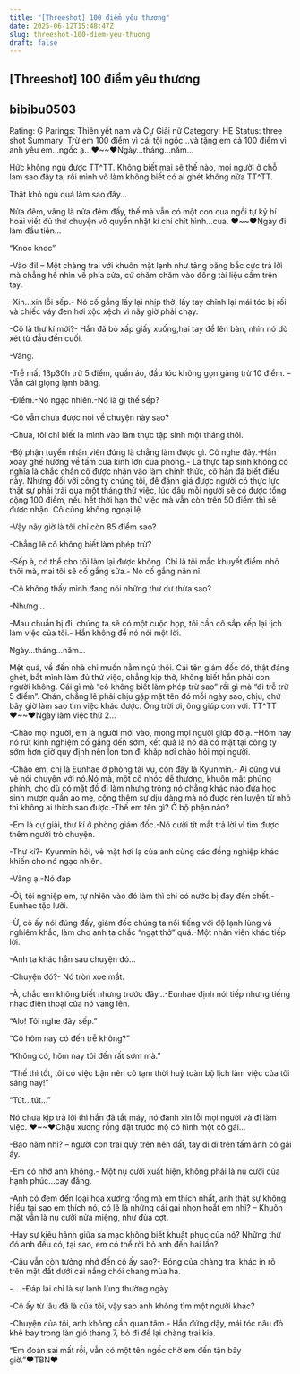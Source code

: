 ```yaml
---
title: "[Threeshot] 100 điểm yêu thương"
date: 2025-06-12T15:48:47Z
slug: threeshot-100-diem-yeu-thuong
draft: false
---
```


## [Threeshot] 100 điểm yêu thương

## bibibu0503

Rating: G
Parings: Thiên yết nam và Cự Giải nữ
Category: HE
Status: three shot
Summary: Trừ em 100 điểm vì cái tội ngốc…và tặng em cả 100 điểm vì anh yêu em…ngốc ạ…♥~~♥Ngày…tháng…năm…
 
Hức không ngủ được TT^TT. Không biết mai sẽ thế nào, mọi người ở chỗ làm sao đây ta, rồi mình vô làm không biết có ai ghét không nữa TT^TT.
 
Thật khó ngủ quá làm sao đây…
 
Nửa đêm, vâng là nửa đêm đấy, thế mà vẫn có một con cua ngồi tự kỷ hí hoái viết đủ thứ chuyện vô quyển nhật kí chi chít hình…cua.
 ♥~~♥Ngày đi làm đầu tiên…
 
“Knoc knoc” 
 
-Vào đi! – Một chàng trai với khuôn mặt lạnh như tảng băng bắc cực trả lời mà chẳng hề nhìn về phía cửa, cứ chăm chăm vào đống tài liệu cầm trên tay.
 
-Xin…xin lỗi sếp.- Nó cố gắng lấy lại nhịp thở, lấy tay chỉnh lại mái tóc bị rối và chiếc váy đen hơi xộc xệch vì nãy giờ phải chạy.
 
-Cô là thư kí mới?- Hắn đã bỏ xấp giấy xuống,hai tay để lên bàn, nhìn nó dò xét từ đầu đến cuối.
 
-Vâng.
 
-Trễ mất 13p30h trừ 5 điểm, quần áo, đầu tóc không gọn gàng trừ 10 điểm. –Vẫn cái giọng lạnh băng.
 
-Điểm.-Nó ngạc nhiên.-Nó là gì thế sếp?
 
-Cô vẫn chưa được nói về chuyện này sao? 
 
-Chưa, tôi chỉ biết là mình vào làm thực tập sinh một tháng thôi.
 
-Bộ phận tuyển nhân viên đúng là chẳng làm được gì. Cô nghe đây.-Hắn xoay ghế hướng về tấm cửa kính lớn của phòng.- Là thực tập sinh không có nghĩa là chắc chắn cô được nhận vào làm chính thức, cô hẳn đã biết điều này. Nhưng đối với công ty chúng tôi, để đánh giá được người có thực lực thật sự phải trải qua một tháng thử việc, lúc đầu mỗi người sẽ có được tổng cộng 100 điểm, nếu hết thời hạn thử việc mà vẫn còn trên 50 điểm thì sẽ được nhận. Cô cũng không ngoại lệ.
 
-Vậy nãy giờ là tôi chỉ còn 85 điểm sao?
 
-Chẳng lẽ cô không biết làm phép trừ?
 
-Sếp à, có thể cho tôi làm lại được không. Chỉ là tôi mắc khuyết điểm nhỏ thôi mà, mai tôi sẽ cố gắng sửa.- Nó cố gắng năn nỉ.
 
-Cô không thấy mình đang nói những thứ dư thừa sao?
 
-Nhưng…
 
-Mau chuẩn bị đi, chúng ta sẽ có một cuộc họp, tôi cần cô sắp xếp lại lịch làm việc của tôi.- Hắn không để nó nói một lời.
 
Ngày…tháng…năm…
 
Mệt quá, về đến nhà chỉ muốn nằm ngủ thôi. Cái tên giám đốc đó, thật đáng ghét, bắt mình làm đủ thứ việc, chẳng kịp thở, không biết hắn phải con người không. Cái gì mà “cô không biết làm phép trừ sao” rồi gì mà “đi trễ trừ 5 điểm”. Chán, chẳng lẽ phải chịu gặp mặt tên đó mỗi ngày sao, chịu, chứ bây giờ làm sao tìm việc khác được. Ông trời ơi, ông giúp con với. TT^TT
 ♥~~♥Ngày làm việc thứ 2…
 
-Chào mọi người, em là người mới vào, mong mọi người giúp đỡ ạ. –Hôm nay nó rút kinh nghiệm cố gắng đến sớm, kết quả là nó đã có mặt tại công ty sớm hơn giờ quy định nên lon ton đi khắp nơi chào hỏi mọi người.
 
-Chào em, chị là Eunhae ở phòng tài vụ, còn đây là Kyunmin.- Ai cũng vui vẻ nói chuyện với nó.Nó mà, một cô nhóc dễ thương, khuôn mặt phúng phính, cho dù có mặt đồ đi làm nhưng trông nó chẳng khác nào đứa học sinh mượn quần áo mẹ, cộng thêm sự dịu dàng mà nó được rèn luyện từ nhỏ thì không ai thích sao được.-Thế em tên gì? Ở bộ phận nào?
 
-Em là cự giải, thư kí ở phòng giám đốc.-Nó cười tít mắt trả lời vì tìm được thêm người trò chuyện.
 
-Thư kí?- Kyunmin hỏi, vẻ mặt hơi lạ của anh cùng các đồng nghiệp khác khiến cho nó ngạc nhiên.
 
-Vâng ạ.-Nó đáp
 
-Ôi, tội nghiệp em, tự nhiên vào đó làm thì chỉ có nước bị đày đến chết.- Eunhae tặc lưỡi.
 
-Ừ, cô ấy nói đúng đấy, giám đốc chúng ta nổi tiếng với độ lạnh lùng và nghiêm khắc, làm cho anh ta chắc “ngạt thở” quá.-Một nhân viên khác tiếp lời.
 
-Anh ta khác hẳn sau chuyện đó…
 
-Chuyện đó?- Nó tròn xoe mắt.
 
-À, chắc em không biết nhưng trước đây…-Eunhae định nói tiếp nhưng tiếng nhạc điện thoại của nó vang lên.
 
“Alo! Tôi nghe đây sếp.”
 
“Cô hôm nay có đến trễ không?”
 
“Không có, hôm nay tôi đến rất sớm mà.”
 
“Thế thì tốt, tôi có việc bận nên cô tạm thời huỷ toàn bộ lịch làm việc của tôi sáng nay!”
 
“Tút…tút…”
 
Nó chưa kịp trả lời thì hắn đã tắt máy, nó đành xin lỗi mọi người và đi làm việc.
 ♥~~♥Chậu xương rồng đặt trước mộ có hình một cô gái…
 
-Bao năm nhỉ? – người con trai quỳ trên nên đất, tay di di trên tấm ảnh cô gái ấy.
 
-Em có nhớ anh không.- Một nụ cười xuất hiện, không phải là nụ cười của hạnh phúc…cay đắng.
 
-Anh có đem đến loại hoa xương rồng mà em thích nhất, anh thật sự không hiểu tại sao em thích nó, có lẽ là những cái gai nhọn hoắt em nhỉ? – Khuôn mặt vẫn là nụ cười nửa miệng, như đùa cợt.
 
-Hay sự kiêu hãnh giữa sa mạc không biết khuất phục của nó? Những thứ đó anh đều có, tại sao, em có thể rời bỏ anh đến hai lần?
 
-Cậu vẫn còn tưởng nhớ đến cô ấy sao?- Bóng của chàng trai khác in rõ trên mặt đất dưới cái nắng chói chang mùa hạ.
 
-….-Đáp lại chỉ là sự lạnh lùng thường ngày.
 
-Cô ấy từ lâu đã là của tôi, vậy sao anh không tìm một người khác?
 
-Chuyện của tôi, anh không cần quan tâm.- Hắn đứng dậy, mái tóc nâu đỏ khẽ bay trong làn gió tháng 7, bỏ đi để lại chàng trai kia.
 
“Em đoán sai mất rồi, vẫn có một tên ngốc chờ em đến tận bây giờ.”♥TBN♥